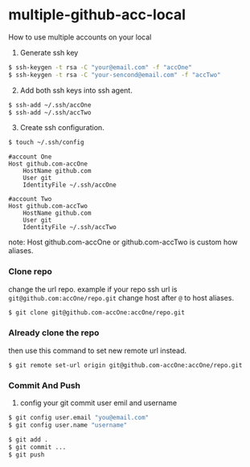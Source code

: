 # multiple-github-acc-local
How to use multiple accounts on your local

1. Generate ssh key
```bash
$ ssh-keygen -t rsa -C "your@email.com" -f "accOne"
$ ssh-keygen -t rsa -C "your-sencond@email.com" -f "accTwo"
```

2. Add both ssh keys into ssh agent.
```bash
$ ssh-add ~/.ssh/accOne
$ ssh-add ~/.ssh/accTwo
```

3. Create ssh configuration.
```bash
$ touch ~/.ssh/config
```
```config
#account One
Host github.com-accOne
	HostName github.com
	User git
	IdentityFile ~/.ssh/accOne

#account Two
Host github.com-accTwo
	HostName github.com
	User git
	IdentityFile ~/.ssh/accTwo
```
note: Host github.com-accOne or github.com-accTwo is custom how aliases.

### Clone repo
change the url repo.
example if your repo ssh url is `git@github.com:accOne/repo.git` change host after `@` to host aliases. 
```bash
$ git clone git@github.com-accOne:accOne/repo.git
```
### Already clone the repo
then use this command to set new remote url instead.
```
$ git remote set-url origin git@github.com-accOne:accOne/repo.git
```
### Commit And Push
1. config your git commit user emil and username
```bash
$ git config user.email "you@email.com"
$ git config user.name "username"
```
```bash
$ git add .
$ git commit ...
$ git push
```
